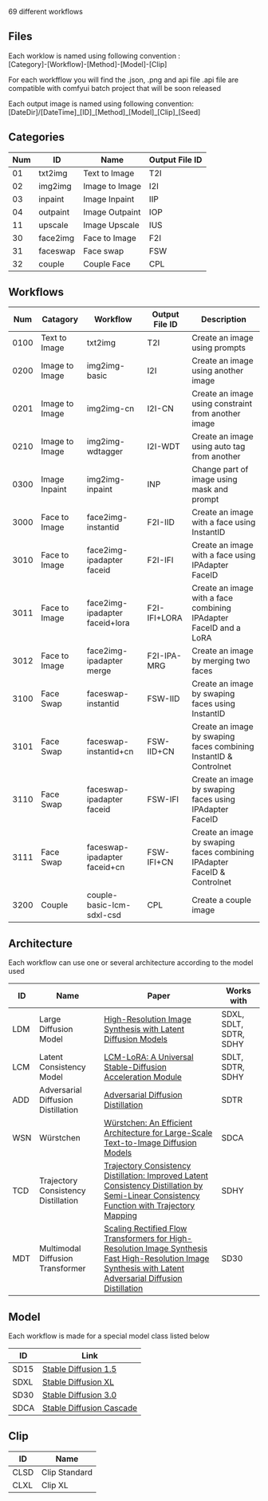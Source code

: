 69 different workflows 

## Files
Each worklow is named using following convention :<br>
\[Category\]-\[Workflow\]-\[Method\]-\[Model\]-\[Clip\]

For each workfflow you will find the .json, .png and api file
.api file are compatible with comfyui batch project that will be soon released

Each output image is named using following convention: <br>
\[DateDir\]/\[DateTime\]\_\[ID\]\_\[Method\]\_\[Model\]\_\[Clip\]\_\[Seed\]

## Categories
Num | ID | Name | Output File ID |
--- | --- | --- | --- |
01 | txt2img | Text to Image | T2I |
02 | img2img | Image to Image | I2I |
03 | inpaint | Image Inpaint | IIP |
04 | outpaint | Image Outpaint | IOP |
11 | upscale | Image Upscale | IUS |
30 | face2img | Face to Image | F2I |
31 | faceswap | Face swap | FSW |
32 | couple | Couple Face | CPL |

## Workflows
Num | Catagory | Workflow | Output File ID | Description |
--- | --- | --- |  --- |   --- |
0100 | Text to Image | txt2img | T2I | Create an image using prompts |
0200 | Image to Image | img2img-basic | I2I | Create an image using another image |
0201 | Image to Image | img2img-cn | I2I-CN | Create an image using constraint from another image|
0210 | Image to Image | img2img-wdtagger | I2I-WDT | Create an image using auto tag from another |
0300 | Image Inpaint | img2img-inpaint | INP | Change part of image using mask and prompt |
3000 | Face to Image | face2img-instantid | F2I-IID |  Create an image with a face using InstantID |
3010 | Face to Image | face2img-ipadapter faceid | F2I-IFI| Create an image with a face using IPAdapter FaceID |
3011 | Face to Image | face2img-ipadapter faceid+lora | F2I-IFI+LORA | Create an image with a face combining IPAdapter FaceID and a LoRA |
3012 | Face to Image | face2img-ipadapter merge | F2I-IPA-MRG | Create an image by merging two faces |
3100 | Face Swap | faceswap-instantid  | FSW-IID |  Create an image by swaping faces using InstantID |
3101 | Face Swap | faceswap-instantid+cn | FSW-IID+CN | Create an image by swaping faces combining InstantID & Controlnet |
3110 | Face Swap | faceswap-ipadapter faceid  | FSW-IFI |  Create an image by swaping faces using IPAdapter FaceID |
3111 | Face Swap | faceswap-ipadapter faceid+cn | FSW-IFI+CN |  Create an image by swaping faces combining IPAdapter FaceID & Controlnet |
3200 | Couple | couple-basic-lcm-sdxl-csd | CPL | Create a couple image |

## Architecture
Each workflow can use one or several architecture according to the model used

ID | Name | Paper | Works with |
--- | --- | --- | --- |
LDM | Large Diffusion Model | [High-Resolution Image Synthesis with Latent Diffusion Models](https://arxiv.org/abs/2112.10752) | SDXL, SDLT, SDTR, SDHY|
LCM | Latent Consistency Model | [LCM-LoRA: A Universal Stable-Diffusion Acceleration Module](https://arxiv.org/abs/2311.05556)  | SDLT, SDTR,  SDHY |
ADD | Adversarial Diffusion Distillation | [Adversarial Diffusion Distillation](https://arxiv.org/abs/2311.17042) | SDTR |
WSN | Würstchen | [Würstchen: An Efficient Architecture for Large-Scale Text-to-Image Diffusion Models](https://openreview.net/forum?id=gU58d5QeGv) | SDCA |
TCD | Trajectory Consistency Distillation | [Trajectory Consistency Distillation: Improved Latent Consistency Distillation by Semi-Linear Consistency Function with Trajectory Mapping](https://arxiv.org/abs/2402.19159)| SDHY |
MDT | Multimodal Diffusion Transformer | [Scaling Rectified Flow Transformers for High-Resolution Image Synthesis](https://arxiv.org/abs/2403.03206) <br> [Fast High-Resolution Image Synthesis with Latent Adversarial Diffusion Distillation](https://arxiv.org/abs/2403.12015)| SD30 |

## Model
Each workflow is made for a special model class listed below

ID | Link |
--- | --- |
SD15 | [Stable Diffusion 1.5](https://huggingface.co/runwayml/stable-diffusion-v1-5) |
SDXL | [Stable Diffusion XL](https://stability.ai/news/stability-ai-sdxl-turbo) |
SD30 | [Stable Diffusion 3.0](https://stability.ai/news/stable-diffusion-3-medium)|
SDCA | [Stable Diffusion Cascade](https://github.com/Stability-AI/StableCascade) |

## Clip
ID | Name |
--- | --- |
CLSD | Clip Standard |
CLXL | Clip XL |
